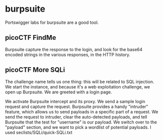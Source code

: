 
# burpsuite

Portswigger labs for burpsuite are a good tool.

## picoCTF FindMe

Burpsuite capture the response to the login, and look for the base64 encoded strings in the various responses, in the HTTP history.

## picoCTF More SQLi

The challenge name tells us one thing: this will be related to SQL injection. We start the instance, and because it's a web exploitation challenge, we open up Burpsuite. We are greeted with a login page.

We activate Burpsuite intercept and its proxy. We send a sample login request and capture the request. Burpsuite provides a handy "intruder" feature, which allows us to send payloads in a specific part of a request. We send the request to intruder, clear the auto-detected payloads, and tell Burpsuite that the test for "username" is our payload. We switch over to the "payload" section, and we want to pick a wordlist of potential payloads. I used seclists/SQLi/quick-SQLi.txt






